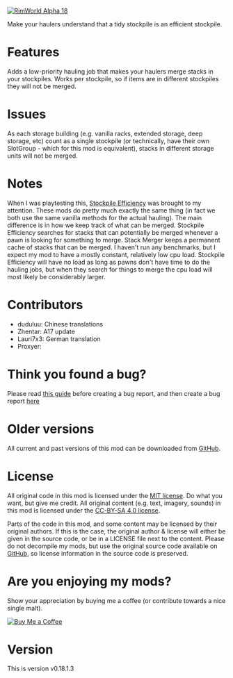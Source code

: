 [![RimWorld Alpha 18](https://img.shields.io/badge/RimWorld-Alpha%2018-brightgreen.svg)](http://rimworldgame.com/)

Make your haulers understand that a tidy stockpile is an efficient stockpile.

# Features
Adds a low-priority hauling job that makes your haulers merge stacks in your stockpiles. Works per stockpile, so if items are in different stockpiles they will not be merged. 

# Issues
As each storage building (e.g. vanilla racks, extended storage, deep storage, etc) count as a single stockpile (or technically, have their own SlotGroup - which for this mod is equivalent), stacks in different storage units will not be merged. 

# Notes
When I was playtesting this, [Stockpile Efficiency](http://steamcommunity.com/sharedfiles/filedetails/?id=857055488) was brought to my attention. These mods do pretty much exactly the same thing (in fact we both use the same vanilla methods for the actual hauling). The main difference is in how we keep track of what can be merged. Stockpile Efficiency searches for stacks that can potentially be merged whenever a pawn is looking for something to merge. Stack Merger keeps a permanent cache of stacks that can be merged. I haven't run any benchmarks, but I expect my mod to have a mostly constant, relatively low cpu load. Stockpile Efficiency will have no load as long as pawns don't have time to do the hauling jobs, but when they search for things to merge the cpu load will most likely be considerably larger. 



# Contributors
 - duduluu:	Chinese translations
 - Zhentar:	A17 update
 - Lauri7x3:	German translation
 - Proxyer:	

# Think you found a bug? 
Please read [this guide](http://steamcommunity.com/sharedfiles/filedetails/?id=725234314) before creating a bug report,
 and then create a bug report [here](https://github.com/FluffierThanThou/StackMerger/issues)

# Older versions
All current and past versions of this mod can be downloaded from [GitHub](https://github.com/FluffierThanThou/StackMerger/releases).

# License
All original code in this mod is licensed under the [MIT license](https://opensource.org/licenses/MIT). Do what you want, but give me credit. 
All original content (e.g. text, imagery, sounds) in this mod is licensed under the [CC-BY-SA 4.0 license](http://creativecommons.org/licenses/by-sa/4.0/).

Parts of the code in this mod, and some content may be licensed by their original authors. If this is the case, the original author & license will either be given in the source code, or be in a LICENSE file next to the content. Please do not decompile my mods, but use the original source code available on [GitHub](https://github.com/FluffierThanThou/StackMerger/), so license information in the source code is preserved.

# Are you enjoying my mods?
Show your appreciation by buying me a coffee (or contribute towards a nice single malt).

[![Buy Me a Coffee](http://i.imgur.com/EjWiUwx.gif)](https://ko-fi.com/fluffymods)

# Version
This is version v0.18.1.3